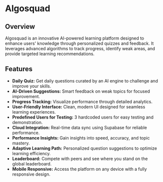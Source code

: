 # Algosquad  

## Overview  
Algosquad is an innovative AI-powered learning platform designed to enhance users' knowledge through personalized quizzes and feedback. It leverages advanced algorithms to track progress, identify weak areas, and provide targeted learning recommendations.  

## Features  
- **Daily Quiz:** Get daily questions curated by an AI engine to challenge and improve your skills.  
- **AI-Driven Suggestions:** Smart feedback on weak topics for focused improvement.  
- **Progress Tracking:** Visualize performance through detailed analytics.  
- **User-Friendly Interface:** Clean, modern UI designed for seamless learning experiences.  
- **Predefined Users for Testing:** 3 hardcoded users for easy testing and demonstration.  
- **Cloud Integration:** Real-time data sync using Supabase for reliable performance.  
- **Performance Insights:** Gain insights into speed, accuracy, and topic mastery.  
- **Adaptive Learning Path:** Personalized question suggestions to optimize learning efficiency.  
- **Leaderboard:** Compete with peers and see where you stand on the global leaderboard.  
- **Mobile Responsive:** Access the platform on any device with a fully responsive design.  

